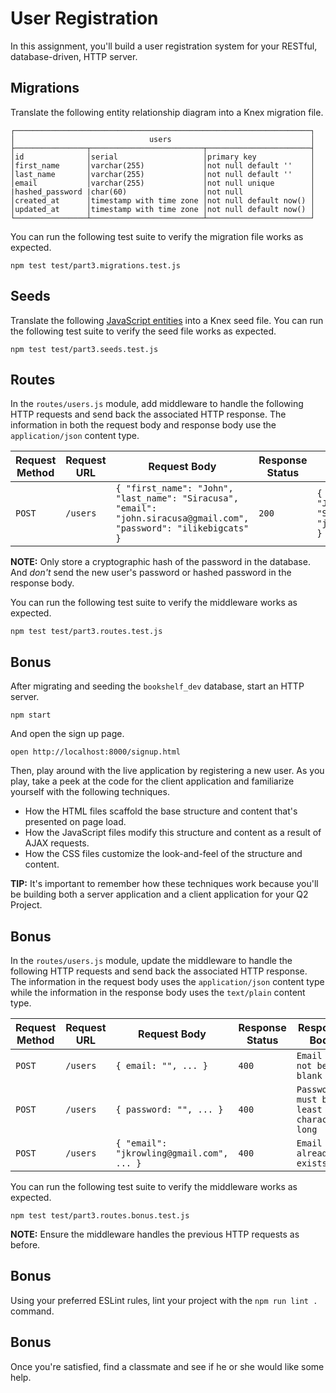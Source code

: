 # User Registration

In this assignment, you'll build a user registration system for your RESTful, database-driven, HTTP server.

## Migrations

Translate the following entity relationship diagram into a Knex migration file.

```text
┌──────────────────────────────────────────────────────────────────┐
│                              users                               │
├────────────────┬─────────────────────────┬───────────────────────┤
│id              │serial                   │primary key            │
│first_name      │varchar(255)             │not null default ''    │
│last_name       │varchar(255)             │not null default ''    │
│email           │varchar(255)             │not null unique        │
|hashed_password |char(60)                 │not null               │
│created_at      │timestamp with time zone │not null default now() │
│updated_at      │timestamp with time zone │not null default now() │
└────────────────┴─────────────────────────┴───────────────────────┘
```

You can run the following test suite to verify the migration file works as expected.

```shell
npm test test/part3.migrations.test.js
```

## Seeds

Translate the following [JavaScript entities](https://gist.github.com/ryansobol/e1113da9ff1486c04f6175a35f975b65) into a Knex seed file. You can run the following test suite to verify the seed file works as expected.

```shell
npm test test/part3.seeds.test.js
```

## Routes

In the `routes/users.js` module, add middleware to handle the following HTTP requests and send back the associated HTTP response. The information in both the request body and response body use the `application/json` content type.

| Request Method | Request URL        | Request Body                                                                                                        | Response Status | Response Body                                                                                  |
|----------------|--------------------|---------------------------------------------------------------------------------------------------------------------|-----------------|------------------------------------------------------------------------------------------------|
| `POST`         | `/users`           | `{ "first_name": "John", "last_name": "Siracusa", "email": "john.siracusa@gmail.com", "password": "ilikebigcats" }` | `200`           | `{ id: 2, "first_name": "John", "last_name": "Siracusa", "email": "john.siracusa@gmail.com" }` |

**NOTE:** Only store a cryptographic hash of the password in the database. And _don't_ send the new user's password or hashed password in the response body.

You can run the following test suite to verify the middleware works as expected.

```shell
npm test test/part3.routes.test.js
```

## Bonus

After migrating and seeding the `bookshelf_dev` database, start an HTTP server.

```shell
npm start
```

And open the sign up page.

```shell
open http://localhost:8000/signup.html
```

Then, play around with the live application by registering a new user. As you play, take a peek at the code for the client application and familiarize yourself with the following techniques.

- How the HTML files scaffold the base structure and content that's presented on page load.
- How the JavaScript files modify this structure and content as a result of AJAX requests.
- How the CSS files customize the look-and-feel of the structure and content.

**TIP:** It's important to remember how these techniques work because you'll be building both a server application and a client application for your Q2 Project.

## Bonus

In the `routes/users.js` module, update the middleware to handle the following HTTP requests and send back the associated HTTP response. The information in the request body uses the `application/json` content type while the information in the response body uses the `text/plain` content type.

| Request Method | Request URL        | Request Body                              | Response Status | Response Body                                 |
|----------------|--------------------|-------------------------------------------|-----------------|-----------------------------------------------|
| `POST`         | `/users`           | `{ email: "", ... }`                      | `400`           | `Email must not be blank`                     |
| `POST`         | `/users`           | `{ password: "", ... }`                   | `400`           | `Password must be at least 8 characters long` |
| `POST`         | `/users`           | `{ "email": "jkrowling@gmail.com", ... }` | `400`           | `Email already exists`                        |

You can run the following test suite to verify the middleware works as expected.

```shell
npm test test/part3.routes.bonus.test.js
```

**NOTE:** Ensure the middleware handles the previous HTTP requests as before.

## Bonus

Using your preferred ESLint rules, lint your project with the `npm run lint .` command.

## Bonus

Once you're satisfied, find a classmate and see if he or she would like some help.
